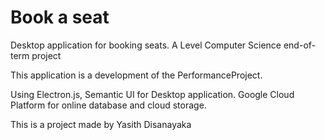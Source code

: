 # Book a seat 
Desktop application for booking seats. A Level Computer Science end-of-term project

This application is a development of the PerformanceProject.

Using Electron.js, Semantic UI for Desktop application.
Google Cloud Platform for online database and cloud storage.

This is a project made by Yasith Disanayaka
